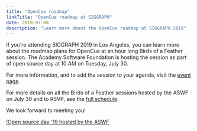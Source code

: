```yaml
---
title: "OpenCue roadmap"
linkTitle: "OpenCue roadmap at SIGGRAPH"
date: 2019-07-08
description: "Learn more about the OpenCue roadmap at SIGGRAPH 2019"
---
```


If you're attending SIGGRAPH 2019 in Los Angeles, you can learn more about
the roadmap plans for OpenCue at an hour long Birds of a Feather session.
The Academy Software Foundation is hosting the session as part of open source
day at 10 AM on Tuesday, July 30.

For more information, and to add the session to your agenda, visit the
[event page](https://s2019.siggraph.org/presentation/?id=bof_122&sess=sess297).

For more details on all the Birds of a Feather sessions hosted by
the ASWF on July 30 and to RSVP, see the
[full schedule](https://www.aswf.io/siggraph2019/).

We look forward to meeting you!

[!Open source day '19 hosted by the ASWF](/blog/images/OpenSourceDay_SocialCard_final.png)
